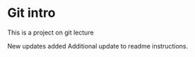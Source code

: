 # Git intro

This is a project on git lecture

New updates added
Additional update to readme instructions.